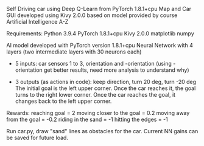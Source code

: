 Self Driving car using Deep Q-Learn from PyTorch 1.8.1+cpu
Map and Car GUI developed using Kivy 2.0.0 based on model provided
by course Artificial Intelligence A-Z

Requirements:
Python 3.9.4
PyTorch 1.8.1+cpu
Kivy 2.0.0
matplotlib
numpy

AI model developed with PyTorch version 1.8.1+cpu
Neural Network with 4 layers (two intermediate layers with 30 neurons each)
- 5 inputs: car sensors 1 to 3, orientation and -orientation (using  -orientation
get better results, need more analysis to understand why)

- 3 outputs (as actions in code): keep direction, turn 20 deg, turn -20 deg
The initial goal is the left upper corner. Once the car reaches it, the
goal turns to the right lower corner. Once the car reaches the goal, it
changes back to the left upper corner.

Rewards:
reaching goal = 2
moving closer to the goal = 0.2
moving away from the goal = -0.2
riding in the sand = -1
hitting the edges = -1


Run car.py, draw "sand" lines as obstacles for the car. Current NN gains can
be saved for future load.
